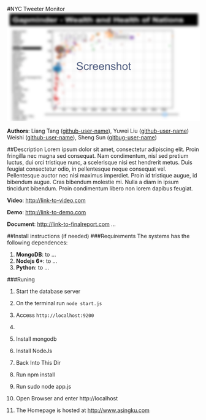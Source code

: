 #NYC Tweeter Monitor
![alt text](https://raw.githubusercontent.com/CristianFelix/infoviz/master/Screen.png "Screenshot")

**Authors**: Liang Tang ([github-user-name](https://github.com/singku)), Yuwei Liu ([github-user-name](https://github.com/vivian3472 )) Weishi ([github-user-name](https://github.com/weishi)), Sheng Sun ([gitbug-user-name](https://github.com/))

##Description
Lorem ipsum dolor sit amet, consectetur adipiscing elit. Proin fringilla nec magna sed consequat. Nam condimentum, nisl sed pretium luctus, dui orci tristique nunc, a scelerisque nisi est hendrerit metus. Duis feugiat consectetur odio, in pellentesque neque consequat vel. Pellentesque auctor nec nisi maximus imperdiet. Proin id tristique augue, id bibendum augue. Cras bibendum molestie mi. Nulla a diam in ipsum tincidunt bibendum. Proin condimentum libero non lorem dapibus feugiat.

**Video**: http://link-to-video.com

**Demo**: http://link-to-demo.com

**Document**: http://link-to-finalreport.com ...

##Install instructions (if needed)
###Requirements 
The systems has the following dependences:

1. **MongoDB**: to ... 
2. **Nodejs 6+**: to ...
3. **Python**: to ...

###Runing
1. Start the database server
2. On the terminal run `node start.js`
3. Access `http://localhost:9200`
4. 


1. Install mongodb
2. Install NodeJs
3. Back Into This Dir
4. Run npm install
4. Run sudo node app.js
5. Open Browser and enter http://localhost
6. The Homepage is hosted at http://www.asingku.com
